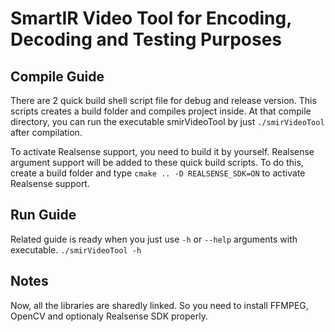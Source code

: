# SmartIR Video Tool for Encoding, Decoding and Testing Purposes

## Compile Guide

There are 2 quick build shell script file for debug and release version. This scripts creates a build folder and compiles project inside.
At that compile directory, you can run the executable smirVideoTool by just `./smirVideoTool` after compilation.

To activate Realsense support, you need to build it by yourself. Realsense argument support will be added to these quick build scripts.
To do this, create a build folder and type `cmake .. -D REALSENSE_SDK=ON` to activate Realsense support.

## Run Guide

Related guide is ready when you just use `-h` or `--help` arguments with executable. `./smirVideoTool -h`

## Notes

Now, all the libraries are sharedly linked. So you need to install FFMPEG, OpenCV and optionaly Realsense SDK properly. 


